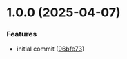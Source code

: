 # 1.0.0 (2025-04-07)


### Features

* initial commit ([96bfe73](https://github.com/soliantconsulting/starter-lib/commit/96bfe73125cc03c6ef2bd22e444e9cee7cbf8cce))
